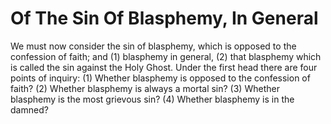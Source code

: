 # Of The Sin Of Blasphemy, In General

We must now consider the sin of blasphemy, which is opposed to the confession of faith; and (1) blasphemy in general, (2) that blasphemy which is called the sin against the Holy Ghost.  Under the first head there are four points of inquiry:
(1) Whether blasphemy is opposed to the confession of faith?
(2) Whether blasphemy is always a mortal sin?
(3) Whether blasphemy is the most grievous sin?
(4) Whether blasphemy is in the damned?